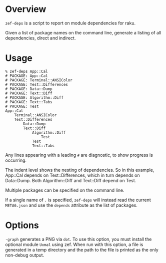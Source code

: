 # Overview

`zef-deps` is a script to report on module dependencies for raku.

Given a list of package names on the command line, generate a listing of all
dependencies, direct and indirect.

# Usage

```
% zef-deps App::Cal
# PACKAGE: App::Cal
# PACKAGE: Terminal::ANSIColor
# PACKAGE: Test::Differences
# PACKAGE: Data::Dump
# PACKAGE: Text::Diff
# PACKAGE: Algorithm::Diff
# PACKAGE: Text::Tabs
# PACKAGE: Test
App::Cal
    Terminal::ANSIColor
    Test::Differences
        Data::Dump
        Text::Diff
            Algorithm::Diff
                Test
            Test
            Text::Tabs
```

Any lines appearing with a leading `#` are diagnostic, to show progress is occurring.

The indent level shows the nesting of dependencies. So in this example, App::Cal depends
on Test::Differences, which in turn depends on Data::Dump.  Both Algorithm::Diff and
Text::Diff depend on Test.

Multiple packages can be specified on the command line.

If a single name of `.` is specified, `zef-deps` will instead read the current
`META6.json` and use the `depends` attribute as the list of packages.

# Options

`-graph` generates a PNG via `dot`. To use this option, you must install the optional
module `Uxmal` using zef. When run with this option, a file is generated in a temp
directory and the path to the file is printed as the only non-debug output.
